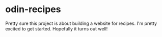 # odin-recipes
Pretty sure this project is about building a website for recipes. I'm pretty excited to get started. Hopefully it turns out well! 
